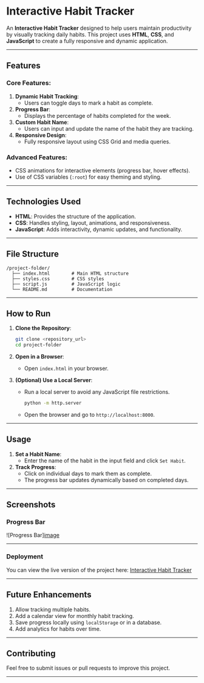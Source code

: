 # Interactive Habit Tracker

An **Interactive Habit Tracker** designed to help users maintain productivity by visually tracking daily habits. This project uses **HTML**, **CSS**, and **JavaScript** to create a fully responsive and dynamic application.

---

## Features

### Core Features:
1. **Dynamic Habit Tracking**: 
   - Users can toggle days to mark a habit as complete.
2. **Progress Bar**: 
   - Displays the percentage of habits completed for the week.
3. **Custom Habit Name**: 
   - Users can input and update the name of the habit they are tracking.
4. **Responsive Design**: 
   - Fully responsive layout using CSS Grid and media queries.

### Advanced Features:
- CSS animations for interactive elements (progress bar, hover effects).
- Use of CSS variables (`:root`) for easy theming and styling.

---

## Technologies Used
- **HTML**: Provides the structure of the application.
- **CSS**: Handles styling, layout, animations, and responsiveness.
- **JavaScript**: Adds interactivity, dynamic updates, and functionality.

---

## File Structure
```
/project-folder/
  ├── index.html        # Main HTML structure
  ├── styles.css        # CSS styles
  ├── script.js         # JavaScript logic
  └── README.md         # Documentation
```

---

## How to Run

1. **Clone the Repository**:
   ```bash
   git clone <repository_url>
   cd project-folder
   ```

2. **Open in a Browser**:
   - Open `index.html` in your browser.

3. **(Optional) Use a Local Server**:
   - Run a local server to avoid any JavaScript file restrictions.
     ```bash
     python -m http.server
     ```
   - Open the browser and go to `http://localhost:8000`.

---

## Usage
1. **Set a Habit Name**:
   - Enter the name of the habit in the input field and click `Set Habit`.
2. **Track Progress**:
   - Click on individual days to mark them as complete.
   - The progress bar updates dynamically based on completed days.

---

## Screenshots


### Progress Bar
![Progress Bar][image](https://github.com/user-attachments/assets/4e715d21-0781-46af-8a6d-a285df25a24a)


---
### Deployment
You can view the live version of the project here: [Interactive Habit Tracker](https://mayaunnikrishnan.github.io/Interactive-Habit-Tracker-System/)

---
## Future Enhancements
1. Allow tracking multiple habits.
2. Add a calendar view for monthly habit tracking.
3. Save progress locally using `localStorage` or in a database.
4. Add analytics for habits over time.

---

## Contributing
Feel free to submit issues or pull requests to improve this project.

---


